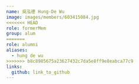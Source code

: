 ```yaml
---
name: 吳泓德 Hung-De Wu 
image: images/members/603415084.jpg 
<<<<<<< HEAD
role: formerMem
group: alum
=======
role: alumni
aliases:
  - hung de wu
>>>>>>> b8c8985675a23627432c7da5e8ff9e8eabca77c9
links:
  github: link_to_github 
---
```

